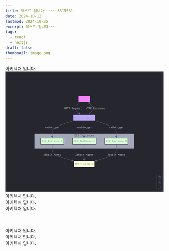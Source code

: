 ```yaml
---
title: 테스트 입니다~~~~~~3315531
date: 2024-10-12
lastmod: 2024-10-25
excerpt: 테스트 입니다~~~
tags:
  - react
  - nextjs
draft: false
thumbnail: image.png
---
```

아키텍처 입니다.
![](./images/image.png)
아키텍처 입니다.
\
아키텍처 입니다.
\
아키텍처 입니다.
\
\
\
\
아키텍처 입니다.
\
아키텍처 입니다.
\
아키텍처 입니다.
